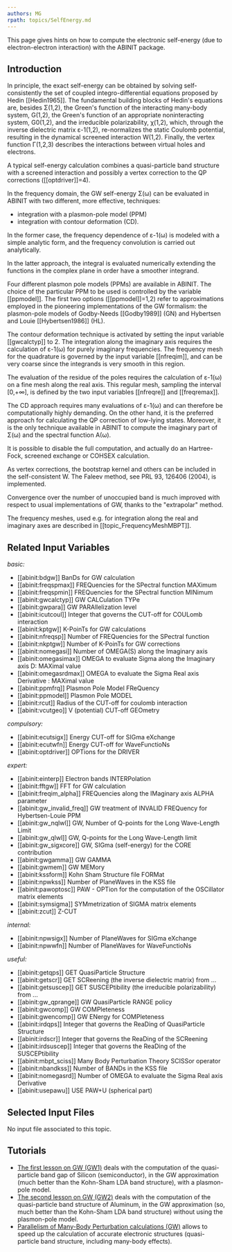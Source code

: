 ```yaml
---
authors: MG
rpath: topics/SelfEnergy.md
---
```

<!--
This file is automatically generated by mksite.py. All changes will be lost.
Change the input yaml files or the python code
-->

This page gives hints on how to compute the electronic self-energy (due to electron-electron interaction) with the ABINIT package.

## Introduction

In principle, the exact self-energy can be obtained by solving self-
consistently the set of coupled integro-differential equations proposed by
Hedin [[Hedin1965]]. The fundamental building blocks of Hedin's equations are,
besides Σ(1,2), the Green's function of the interacting many-body system,
G(1,2), the Green's function of an appropriate noninteracting system, G0(1,2),
and the irreducible polarizability, χ(1,2), which, through the inverse
dielectric matrix ε-1(1,2), re-normalizes the static Coulomb potential,
resulting in the dynamical screened interaction W(1,2). Finally, the vertex
function Γ(1,2,3) describes the interactions between virtual holes and
electrons.

A typical self-energy calculation combines a quasi-particle band structure
with a screened interaction and possibly a vertex correction to the QP
corrections ([[optdriver]]=4).

In the frequency domain, the GW self-energy Σ(ω) can be evaluated in ABINIT
with two different, more effective, techniques:

* integration with a plasmon-pole model (PPM)
* integration with contour deformation (CD).

In the former case, the frequency dependence of ε-1(ω) is modeled with a
simple analytic form, and the frequency convolution is carried out
analytically.

In the latter approach, the integral is evaluated numerically extending the
functions in the complex plane in order have a smoother integrand.

Four different plasmon pole models (PPMs) are available in ABINIT. The choice
of the particular PPM to be used is controlled by the variable [[ppmodel]].
The first two options ([[ppmodel]]=1,2) refer to approximations employed in
the pioneering implementations of the GW formalism: the plasmon-pole models of
Godby-Needs [[Godby1989]] (GN) and Hybertsen and Louie [[Hybertsen1986]] (HL).

The contour deformation technique is activated by setting the input variable
[[gwcalctyp]] to 2. The integration along the imaginary axis requires the
calculation of ε-1(ω) for purely imaginary frequencies. The frequency mesh for
the quadrature is governed by the input variable [[nfreqim]], and can be very
coarse since the integrands is very smooth in this region.

The evaluation of the residue of the poles requires the calculation of ε-1(ω)
on a fine mesh along the real axis. This regular mesh, sampling the interval
[0,+∞], is defined by the two input variables [[nfreqre]] and [[freqremax]].

The CD approach requires many evaluations of ε-1(ω) and can therefore be
computationally highly demanding. On the other hand, it is the preferred
approach for calculating the QP correction of low-lying states. Moreover, it
is the only technique available in ABINIT to compute the imaginary part of
Σ(ω) and the spectral function A(ω).

It is possible to disable the full computation, and actually do an Hartree-
Fock, screened exchange or COHSEX calculation.

As vertex corrections, the bootstrap kernel and others can be included in the
self-consistent W. The Faleev method, see PRL 93, 126406 (2004), is
implemented.

Convergence over the number of unoccupied band is much improved with respect
to usual implementations of GW, thanks to the "extrapolar" method.

The frequency meshes, used e.g. for integration along the real and imaginary
axes are described in [[topic_FrequencyMeshMBPT]].



## Related Input Variables

*basic:*

- [[abinit:bdgw]]  BanDs for GW calculation
- [[abinit:freqspmax]]  FREQuencies for the SPectral function MAXimum
- [[abinit:freqspmin]]  FREQuencies for the SPectral function MINimum
- [[abinit:gwcalctyp]]  GW CALCulation TYPe
- [[abinit:gwpara]]  GW PARAllelization level
- [[abinit:icutcoul]]  Integer that governs the CUT-off for COULomb interaction
- [[abinit:kptgw]]  K-PoinTs for GW calculations
- [[abinit:nfreqsp]]  Number of FREQuencies for the SPectral function
- [[abinit:nkptgw]]  Number of K-PoinTs for GW corrections
- [[abinit:nomegasi]]  Number of OMEGA(S) along the Imaginary axis
- [[abinit:omegasimax]]  OMEGA to evaluate Sigma along the Imaginary axis D: MAXimal value
- [[abinit:omegasrdmax]]  OMEGA to evaluate the Sigma Real axis Derivative : MAXimal value
- [[abinit:ppmfrq]]  Plasmon Pole Model FReQuency
- [[abinit:ppmodel]]  Plasmon Pole MODEL
- [[abinit:rcut]]  Radius of the CUT-off for coulomb interaction
- [[abinit:vcutgeo]]  V (potential) CUT-off GEOmetry
 
*compulsory:*

- [[abinit:ecutsigx]]  Energy CUT-off for SIGma eXchange
- [[abinit:ecutwfn]]  Energy CUT-off for WaveFunctioNs
- [[abinit:optdriver]]  OPTions for the DRIVER
 
*expert:*

- [[abinit:einterp]]  Electron bands INTERPolation
- [[abinit:fftgw]]  FFT for GW calculation
- [[abinit:freqim_alpha]]  FREQuencies along the IMaginary axis ALPHA parameter
- [[abinit:gw_invalid_freq]]  GW treatment of INVALID FREQuency for Hybertsen-Louie PPM
- [[abinit:gw_nqlwl]]  GW, Number of Q-points for the Long Wave-Length Limit
- [[abinit:gw_qlwl]]  GW, Q-points for the Long Wave-Length limit
- [[abinit:gw_sigxcore]]  GW, SIGma (self-energy) for the CORE contribution
- [[abinit:gwgamma]]  GW GAMMA
- [[abinit:gwmem]]  GW MEMory
- [[abinit:kssform]]  Kohn Sham Structure file FORMat
- [[abinit:npwkss]]  Number of PlaneWaves in the KSS file
- [[abinit:pawoptosc]]  PAW - OPTion for the computation of the OSCillator matrix elements
- [[abinit:symsigma]]  SYMmetrization of SIGMA matrix elements
- [[abinit:zcut]]  Z-CUT
 
*internal:*

- [[abinit:npwsigx]]  Number of PlaneWaves for SIGma eXchange
- [[abinit:npwwfn]]  Number of PlaneWaves for WaveFunctioNs
 
*useful:*

- [[abinit:getqps]]  GET QuasiParticle Structure
- [[abinit:getscr]]  GET SCReening (the inverse dielectric matrix) from ...
- [[abinit:getsuscep]]  GET SUSCEPtibility (the irreducible polarizability) from ...
- [[abinit:gw_qprange]]  GW QuasiParticle RANGE policy
- [[abinit:gwcomp]]  GW COMPleteness
- [[abinit:gwencomp]]  GW ENergy for COMPleteness
- [[abinit:irdqps]]  Integer that governs the ReaDing of QuasiParticle Structure
- [[abinit:irdscr]]  Integer that governs the ReaDing of the SCReening
- [[abinit:irdsuscep]]  Integer that governs the ReaDing of the SUSCEPtibility
- [[abinit:mbpt_sciss]]  Many Body Perturbation Theory SCISSor operator
- [[abinit:nbandkss]]  Number of BANDs in the KSS file
- [[abinit:nomegasrd]]  Number of OMEGA to evaluate the Sigma Real axis Derivative
- [[abinit:usepawu]]  USE PAW+U (spherical part)
 

## Selected Input Files

No input file associated to this topic.

## Tutorials

* [The first lesson on GW (GW1)](../../tutorial/generated_files/lesson_gw1.html) deals with the computation of the quasi-particle band gap of Silicon (semiconductor), in the GW approximation (much better than the Kohn-Sham LDA band structure), with a plasmon-pole model. 
* [The second lesson on GW (GW2)](../../tutorial/generated_files/lesson_gw2.html) deals with the computation of the quasi-particle band structure of Aluminum, in the GW approximation (so, much better than the Kohn-Sham LDA band structure) without using the plasmon-pole model. 
* [Parallelism of Many-Body Perturbation calculations (GW)](../../tutorial/generated_files/lesson_paral_mbt.html) allows to speed up the calculation of accurate electronic structures (quasi-particle band structure, including many-body effects).

